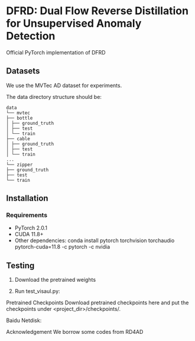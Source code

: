 # DFRD: Dual Flow Reverse Distillation for Unsupervised Anomaly Detection

Official PyTorch implementation of DFRD

## Datasets
We use the MVTec AD dataset for experiments.

The data directory structure should be:

```
data
└── mvtec
├── bottle
│ ├── ground_truth
│ ├── test
│ └── train
├── cable
│ ├── ground_truth
│ ├── test
│ └── train
...
└── zipper
├── ground_truth
├── test
└── train
```


## Installation

### Requirements
- PyTorch 2.0.1
- CUDA 11.8+
- Other dependencies:
conda install pytorch torchvision torchaudio pytorch-cuda=11.8 -c pytorch -c nvidia


## Testing

1. Download the pretrained weights

2. Run test_visaul.py:

Pretrained Checkpoints
Download pretrained checkpoints here and put the checkpoints under <project_dir>/checkpoints/.

Baidu Netdisk: 

Acknowledgement
We borrow some codes from RD4AD
